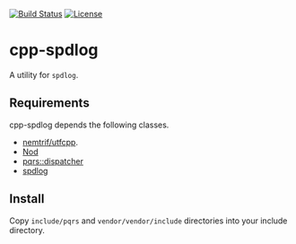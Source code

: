 [![Build Status](https://github.com/pqrs-org/cpp-spdlog/workflows/CI/badge.svg)](https://github.com/pqrs-org/cpp-spdlog/actions)
[![License](https://img.shields.io/badge/license-Boost%20Software%20License-blue.svg)](https://github.com/pqrs-org/cpp-spdlog/blob/main/LICENSE.md)

# cpp-spdlog

A utility for `spdlog`.

## Requirements

cpp-spdlog depends the following classes.

- [nemtrif/utfcpp](https://github.com/nemtrif/utfcpp).
- [Nod](https://github.com/fr00b0/nod)
- [pqrs::dispatcher](https://github.com/pqrs-org/cpp-dispatcher)
- [spdlog](https://github.com/gabime/spdlog)

## Install

Copy `include/pqrs` and `vendor/vendor/include` directories into your include directory.
